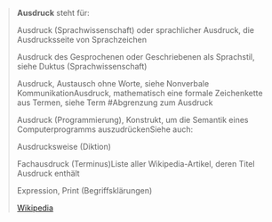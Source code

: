 > **Ausdruck** steht für:
>
> 
>
> Ausdruck (Sprachwissenschaft) oder sprachlicher Ausdruck, die Ausdrucksseite von Sprachzeichen
>
> Ausdruck des Gesprochenen oder Geschriebenen als Sprachstil, siehe Duktus (Sprachwissenschaft)
>
> Ausdruck, Austausch ohne Worte, siehe Nonverbale KommunikationAusdruck, mathematisch eine formale Zeichenkette aus Termen, siehe Term #Abgrenzung zum Ausdruck 
>
> Ausdruck (Programmierung), Konstrukt, um die Semantik eines Computerprogramms auszudrückenSiehe auch:
>
> 
>
> Ausdrucksweise (Diktion)
>
> Fachausdruck (Terminus)Liste aller Wikipedia-Artikel, deren Titel Ausdruck enthält
>
> Expression, Print (Begriffsklärungen)
>
> [Wikipedia](https://de.wikipedia.org/wiki/Ausdruck)